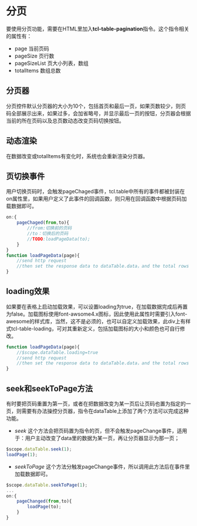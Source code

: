 # 分页
要使用分页功能，需要在HTML里加入**tcl-table-pagination**指令。这个指令相关的属性有：
* page 当前页码
* pageSize 页行数
* pageSizeList 页大小列表，数组
* totalItems 数组总数

## 分页器
分页控件默认分页器的大小为10个，包括首页和最后一页，如果页数较少，则页码全部展示出来，如果过多，会加省略号，并显示最后一页的按钮，分页器会根据当前的所在页码以及总页数动态改变页码切换按钮。

## 动态渲染
在数据改变或totalItems有变化时，系统也会重新渲染分页器。

## 页切换事件
用户切换页码时，会触发pageChaged事件，tcl.table中所有的事件都被封装在on属性里，如果用户定义了此事件的回调函数，则只用在回调函数中根据页码加载数据即可。
```js
on:{
	pageChaged(from,to){
		//from:切换前的页码
		//to：切换后的页码
		//TODO:loadPageData(to);
	}
}
function loadPageData(page){
	//send http request
	//then set the response data to dataTable.data，and the total rows to dataTable.totalItems
}
```
## loading效果
如果要在表格上启动加载效果，可以设置loading为true，在加载数据完成后再置为false。加载图标使用font-awsome4.x图标，因此使用此属性时需要引入font-awesome的样式库，当然，这不是必须的，也可以自定义加载效果，此div上有样式tcl-table-loading，可对其重新定义，包括加载图标的大小和颜色也可自行修改。
```js
function loadPageData(page){
	//$scope.dataTable.loading=true
	//send http request
	//then set the response data to dataTable.data，and the total rows to dataTable.totalItems; set the loading to false;
}
```

## seek和seekToPage方法
有时要把页码重置为第一页，或者在把数据改变为某一页后让页码也置为指定的一页，则需要有办法操控分页器，指令在dataTable上添加了两个方法可以完成这种功能。
* *seek* 这个方法会把页码置为指令的页，但不会触发pageChange事件，适用于：用户主动改变了data里的数据为某一页，再让分页器显示为那一页；
```js
$scope.dataTable.seek(1);
loadPage(1);
``` 
* *seekToPage* 这个方法分触发pageChange事件，所以调用此方法后在事件里加载数据即可。
```js
$scope.dataTable.seekToPage(1);
...
on:{
	pageChanged(from,to){
		loadPage(to);
	}
}
```